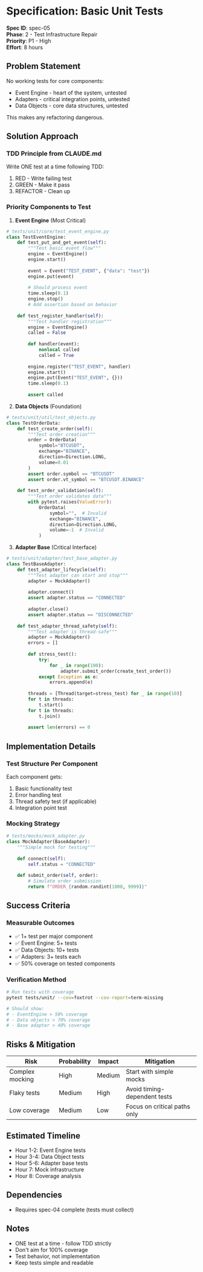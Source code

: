 # Specification: Basic Unit Tests

**Spec ID**: spec-05  
**Phase**: 2 - Test Infrastructure Repair  
**Priority**: P1 - High  
**Effort**: 8 hours

## Problem Statement

No working tests for core components:
- Event Engine - heart of the system, untested
- Adapters - critical integration points, untested  
- Data Objects - core data structures, untested

This makes any refactoring dangerous.

## Solution Approach

### TDD Principle from CLAUDE.md
Write ONE test at a time following TDD:
1. RED - Write failing test
2. GREEN - Make it pass
3. REFACTOR - Clean up

### Priority Components to Test

1. **Event Engine** (Most Critical)
```python
# tests/unit/core/test_event_engine.py
class TestEventEngine:
    def test_put_and_get_event(self):
        """Test basic event flow"""
        engine = EventEngine()
        engine.start()
        
        event = Event("TEST_EVENT", {"data": "test"})
        engine.put(event)
        
        # Should process event
        time.sleep(0.1)
        engine.stop()
        # Add assertion based on behavior
        
    def test_register_handler(self):
        """Test handler registration"""
        engine = EventEngine()
        called = False
        
        def handler(event):
            nonlocal called
            called = True
            
        engine.register("TEST_EVENT", handler)
        engine.start()
        engine.put(Event("TEST_EVENT", {}))
        time.sleep(0.1)
        
        assert called
```

2. **Data Objects** (Foundation)
```python
# tests/unit/util/test_objects.py
class TestOrderData:
    def test_create_order(self):
        """Test order creation"""
        order = OrderData(
            symbol="BTCUSDT",
            exchange="BINANCE",
            direction=Direction.LONG,
            volume=0.01
        )
        assert order.symbol == "BTCUSDT"
        assert order.vt_symbol == "BTCUSDT.BINANCE"
        
    def test_order_validation(self):
        """Test order validates data"""
        with pytest.raises(ValueError):
            OrderData(
                symbol="",  # Invalid
                exchange="BINANCE",
                direction=Direction.LONG,
                volume=-1  # Invalid
            )
```

3. **Adapter Base** (Critical Interface)
```python
# tests/unit/adapter/test_base_adapter.py
class TestBaseAdapter:
    def test_adapter_lifecycle(self):
        """Test adapter can start and stop"""
        adapter = MockAdapter()
        
        adapter.connect()
        assert adapter.status == "CONNECTED"
        
        adapter.close()
        assert adapter.status == "DISCONNECTED"
        
    def test_adapter_thread_safety(self):
        """Test adapter is thread-safe"""
        adapter = MockAdapter()
        errors = []
        
        def stress_test():
            try:
                for _ in range(100):
                    adapter.submit_order(create_test_order())
            except Exception as e:
                errors.append(e)
                
        threads = [Thread(target=stress_test) for _ in range(10)]
        for t in threads:
            t.start()
        for t in threads:
            t.join()
            
        assert len(errors) == 0
```

## Implementation Details

### Test Structure Per Component

Each component gets:
1. Basic functionality test
2. Error handling test  
3. Thread safety test (if applicable)
4. Integration point test

### Mocking Strategy
```python
# tests/mocks/mock_adapter.py
class MockAdapter(BaseAdapter):
    """Simple mock for testing"""
    
    def connect(self):
        self.status = "CONNECTED"
        
    def submit_order(self, order):
        # Simulate order submission
        return f"ORDER_{random.randint(1000, 9999)}"
```

## Success Criteria

### Measurable Outcomes
- ✅ 1+ test per major component
- ✅ Event Engine: 5+ tests
- ✅ Data Objects: 10+ tests
- ✅ Adapters: 3+ tests each
- ✅ 50% coverage on tested components

### Verification Method
```bash
# Run tests with coverage
pytest tests/unit/ --cov=foxtrot --cov-report=term-missing

# Should show:
# - EventEngine > 50% coverage
# - Data objects > 70% coverage  
# - Base adapter > 40% coverage
```

## Risks & Mitigation

| Risk | Probability | Impact | Mitigation |
|------|------------|--------|------------|
| Complex mocking | High | Medium | Start with simple mocks |
| Flaky tests | Medium | High | Avoid timing-dependent tests |
| Low coverage | Medium | Low | Focus on critical paths only |

## Estimated Timeline

- Hour 1-2: Event Engine tests
- Hour 3-4: Data Object tests
- Hour 5-6: Adapter base tests
- Hour 7: Mock infrastructure
- Hour 8: Coverage analysis

## Dependencies

- Requires spec-04 complete (tests must collect)

## Notes

- ONE test at a time - follow TDD strictly
- Don't aim for 100% coverage
- Test behavior, not implementation
- Keep tests simple and readable